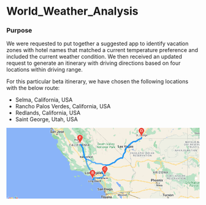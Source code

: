 # World_Weather_Analysis

### Purpose
We were requested to put together a suggested app to identify vacation zones with hotel names that matched a current temperature preference and included the current weather condition. We then received an updated request to generate an itinerary with driving directions based on four locations within driving range. 

For this particular beta itinerary, we have chosen the following locations with the below route: 
- Selma, California, USA
- Rancho Palos Verdes, California, USA
- Redlands, California, USA
- Saint George, Utah, USA

![Image of Route Selected](<./Vacation_Itinerary/WeatherPy_travel_map.png>) 
